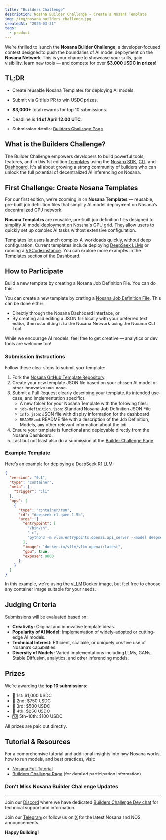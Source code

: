 ```yaml
---
title: "Builders Challenge"
description: Nosana Builder Challenge - Create a Nosana Template
img: /img/nosana_builders_challenge.jpg
createdAt: "2025-03-31"
tags:
  - product
---
```


We’re thrilled to launch the **Nosana Builder Challenge**, a developer-focused contest designed to push the boundaries of AI model deployment on the **Nosana Network**. This is your chance to showcase your skills, gain visibility, learn new tools — and compete for over **$3,000 USDC in prizes**!

## TL;DR

- Create reusable Nosana Templates for deploying AI models.

- Submit via GitHub PR to win USDC prizes.

- **$3,000+** total rewards for top 10 submissions.

- Deadline is **14 of April 12.00 UTC**.

- Submission details: [Builders Challenge Page](https://earn.superteam.fun/listing/nosana-builders-challenge/)

## What is the Builders Challenge?

The Builder Challenge empowers developers to build powerful tools, features, and in this 1st edition [Templates](https://dashboard.nosana.com/jobs/templates/) using the [Nosana SDK](https://github.com/nosana-ci/nosana-sdk), [CLI](https://github.com/nosana-ci/nosana-cli), and [Dashboard](https://dashboard.nosana.com/). It's all about growing a strong community of builders who can unlock the full potential of decentralized AI inferencing on Nosana.

## First Challenge: Create Nosana Templates

For our first edition, we’re zooming in on **Nosana Templates** — reusable, pre-built job definition files that simplify AI model deployment on Nosana’s decentralized GPU network.

**Nosana Templates** are reusable, pre-built job definition files designed to simplify AI model deployment on Nosana's GPU grid. They allow users to quickly set up complex AI tasks without extensive configuration.

Templates let users launch complex AI workloads quickly, without deep configuration. Current templates include deploying [DeepSeek LLMs](https://dashboard.nosana.com/jobs/create?templateId=qwen1.5b&randKey=3z707fh1chn) or running a [VSCode instance](https://dashboard.nosana.com/jobs/create?templateId=vscode-server&randKey=akqekx4zh0n). You can explore more examples in the [Templates section of the Dashboard](https://dashboard.nosana.com/jobs/templates).

## How to Participate

Build a new template by creating a Nosana Job Definition File. You can do this:

You can create a new template by crafting a [Nosana Job Definition File](https://docs.nosana.com/inference/writing_a_job.html). This can be done either:

- Directly through the Nosana Dashboard Interface, or
- By creating and editing a JSON file locally with your preferred text editor, then submitting it to the Nosana Network using the Nosana CLI Tool.

While we encourage AI models, feel free to get creative — analytics or dev tools are welcome too!

### Submission Instructions

Follow these clear steps to submit your template:

1. Fork the [Nosana GitHub Template Repository](https://github.com/nosana-ci/pipeline-templates/tree/main).
2. Create your new template JSON file based on your chosen AI model or other innovative use-case.
3. Submit a Pull Request clearly describing your template, its intended use-case, and implementation specifics.
   - A new folder for your Nosana Template with the following files:
   - `job-definition.json`: Standard Nosana Job Definition JSON File
   - `info.json`: JSON file with display information for the dashboard
   - `README.md`: README file with a description of the Job Definition, Models, any other relevant information about the job.
4. Ensure your template is functional and deployable directly from the Nosana Dashboard.
5. Last but not least also do a submission at the [Builder Challenge Page](https://earn.superteam.fun/listing/nosana-builders-challenge/)

### Example Template

Here’s an example for deploying a DeepSeek R1 LLM:

```json
{
  "version": "0.1",
  "type": "container",
  "meta": {
    "trigger": "cli"
  },
  "ops": [
    {
      "type": "container/run",
      "id": "deepseek-r1-qwen-1.5b",
      "args": {
        "entrypoint": [
          "/bin/sh",
          "-c",
          "python3 -m vllm.entrypoints.openai.api_server --model deepseek-ai/DeepSeek-R1-Distill-Qwen-1.5B --served-model-name R1-Qwen-1.5B --port 9000 --max-model-len 130000"
        ],
        "image": "docker.io/vllm/vllm-openai:latest",
        "gpu": true,
        "expose": 9000
      }
    }
  ]
}
```

In this example, we're using the [vLLM](https://vllm.com/) Docker image, but feel free to choose any container image suitable for your needs.

## Judging Criteria

Submissions will be evaluated based on:

- **Creativity:** Original and innovative template ideas.
- **Popularity of AI Model:** Implementation of widely-adopted or cutting-edge AI models.
- **Technical Interest:** Efficient, scalable, or uniquely creative use of Nosana’s capabilities.
- **Diversity of Models:** Varied implementations including LLMs, GANs, Stable Diffusion, analytics, and other inferencing models.

## Prizes

We’re awarding the **top 10 submissions**:

- 🥇 1st: $1,000 USDC
- 🥈 2nd: $750 USDC
- 🥉 3rd: $500 USDC
- 🏅 4th: $250 USDC
- 🔟 5th–10th: $100 USDC

All prizes are paid out directly.

## Tutorial & Resources

For a comprehensive tutorial and additional insights into how Nosana works, how to run models, and best practices, visit:

- [Nosana Full Tutorial](https://docs.nosana.io/tutorials/llm/deepseek.html)
- [Builders Challenge Page](https://earn.superteam.fun/listing/nosana-builders-challenge/) (for detailed participation information)

### Don’t Miss Nosana Builder Challenge Updates

---

Join our [Discord](https://nosana.com/discord) where we have dedicated [Builders Challenge Dev chat](https://discord.com/channels/236263424676331521/1354391113028337664) for technical support and information.

Join our [Telegram](https://nosana.com/telegram) or follow us on [X](https://nosana.com/x) for the latest Nosana and NOS announcements.

**Happy Building!**
